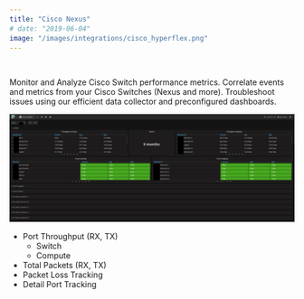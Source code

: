 ```yaml
---
title: "Cisco Nexus"
# date: "2019-06-04"
image: "/images/integrations/cisco_hyperflex.png"
---
```


 

<!-- ![Cisco_Nexus](/images/integrations/cisco_hyperflex.png) -->



Monitor and Analyze Cisco Switch performance metrics. Correlate events and metrics from your Cisco Switches (Nexus and more). Troubleshoot issues using our efficient data collector and preconfigured dashboards.

![Cisco Nexus](/images/integrations/posts//snmp-1024x388.png)

* Port Throughput (RX, TX)
    * Switch
    * Compute
* Total Packets (RX, TX)
* Packet Loss Tracking
* Detail Port Tracking